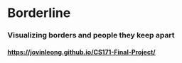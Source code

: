 # Borderline
### Visualizing borders and people they keep apart

#### https://jovinleong.github.io/CS171-Final-Project/
